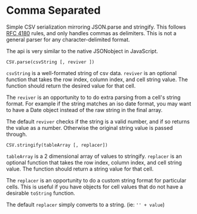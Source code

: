 # Comma Separated

Simple CSV serialization mirroring JSON.parse and stringify. This follows
[RFC 4180](http://tools.ietf.org/html/rfc4180) rules, and only handles commas
as delimiters. This is not a general parser for any character-delimited format.

The api is very similar to the native JSONobject in JavaScript.

`CSV.parse(csvString [, reviver ])`

`csvString` is a well-formated string of csv data.
`reviver` is an optional function that takes the row index, column index, and
cell string value. The function should return the desired value for that cell.

The `reviver` is an opportunity to to do extra parsing from a cell's string
format. For example if the string matches an iso date format, you may want to
have a Date object instead of the raw string in the final array.

The default `reviver` checks if the string is a valid number, and if so returns
the value as a number. Otherwise the original string value is passed through.

`CSV.stringify(tableArray [, replacer])`

`tableArray` is a 2 dimensional array of values to stringify.
`replacer` is an optional function that takes the row index, column index, and
cell string value. The function should return a string value for that cell.

The `replacer` is an opportunity to do a custom string format for particular
cells. This is useful if you have objects for cell values that do not have a
desirable `toString` function.

The default `replacer` simply converts to a string. (ie: `'' + value`)
